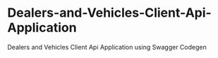 # Dealers-and-Vehicles-Client-Api-Application
Dealers and Vehicles Client Api Application using Swagger Codegen
